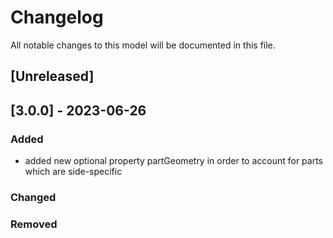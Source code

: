 # Changelog
All notable changes to this model will be documented in this file.

## [Unreleased]

## [3.0.0] - 2023-06-26
### Added
- added new optional property partGeometry in order to account for parts which are side-specific

### Changed

### Removed